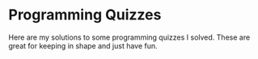 # Programming Quizzes
Here are my solutions to some programming quizzes I solved. These are great for keeping in shape and just have fun.
